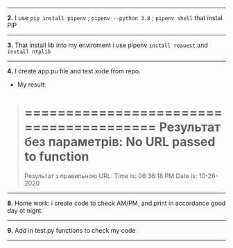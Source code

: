 ***
**2.** I use `pip install pipenv` ; `pipenv --python 3.8` ; `pipenv shell` that instal PIP
***
**3.** That install lib into my enviroment i use pipenv `install reauest` and `install ntplib`
***
**4.** I create app.pu file and test xode from repo.
* My result: 
>========================================
>Результат без параметрів:
>No URL passed to function
>========================================
>Результат з правильною URL: 
>Time is:  06:36:18 PM
>Date is:  10-26-2020
***
**8.** Home work: i create code to check AM/PM, and print in accordance good day ot nignt.
***
**9.** Add in test.py functions to check my code
***
